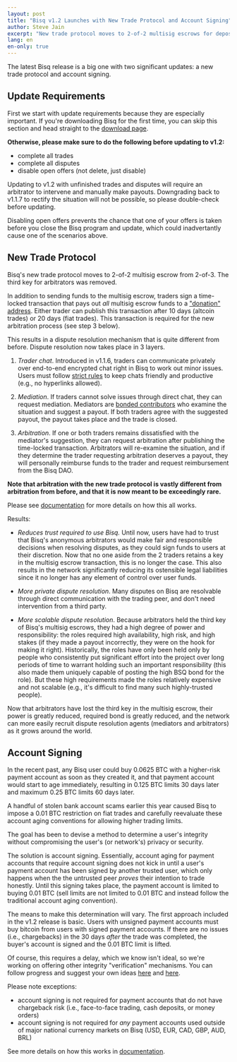 ```yaml
---
layout: post
title: "Bisq v1.2 Launches with New Trade Protocol and Account Signing"
author: Steve Jain
excerpt: "New trade protocol moves to 2-of-2 multisig escrows for deposit funds, overhauls dispute resolution to be more private and scalable, and implements account signing to remove 0.01 BTC trade limits. <br><br>"
lang: en
en-only: true
---
```


The latest Bisq release is a big one with two significant updates: a new trade protocol and account signing.

## Update Requirements

First we start with update requirements because they are especially important. If you're downloading Bisq for the first time, you can skip this section and head straight to the [download page](https://bisq.network/downloads/).

**Otherwise, please make sure to do the following before updating to v1.2:**

* complete all trades
* complete all disputes
* disable open offers (not delete, just disable)

Updating to v1.2 with unfinished trades and disputes will require an arbitrator to intervene and manually make payouts. Downgrading back to v1.1.7 to rectify the situation will not be possible, so please double-check before updating.

Disabling open offers prevents the chance that one of your offers is taken before you close the Bisq program and update, which could inadvertantly cause one of the scenarios above.

## New Trade Protocol

Bisq's new trade protocol moves to 2-of-2 multisig escrow from 2-of-3. The third key for arbitrators was removed.

In addition to sending funds to the multisig escrow, traders sign a time-locked transaction that pays out _all_ multisig escrow funds to a ["donation" address](https://github.com/bisq-network/roles/issues/80). Either trader can publish this transaction after 10 days (altcoin trades) or 20 days (fiat trades). This transaction is required for the new arbitration process (see step 3 below).

This results in a dispute resolution mechanism that is quite different from before. Dispute resolution now takes place in 3 layers.

1. _Trader chat_. Introduced in v1.1.6, traders can communicate privately over end-to-end encrypted chat right in Bisq to work out minor issues. Users must follow [strict rules](https://docs.bisq.network/trading-rules#trader-chat) to keep chats friendly and productive (e.g., no hyperlinks allowed).

2. _Mediation_. If traders cannot solve issues through direct chat, they can request mediation. Mediators are [bonded contributors](https://github.com/bisq-network/roles/issues/83) who examine the situation and suggest a payout. If both traders agree with the suggested payout, the payout takes place and the trade is closed.

3. _Arbitration_. If one or both traders remains dissatisfied with the mediator's suggestion, they can request arbitration after publishing the time-locked transaction. Arbitrators will re-examine the situation, and if they determine the trader requesting arbitration deserves a payout, they will personally reimburse funds to the trader and request reimbursement from the Bisq DAO.

**Note that arbitration with the new trade protocol is vastly different from arbitration from before, and that it is now meant to be exceedingly rare.**

Please see [documentation](https://docs.bisq.network/trading-rules) for more details on how this all works.

Results:

* _Reduces trust required to use Bisq._ Until now, users have had to trust that Bisq's anonymous arbitrators would make fair and responsible decisions when resolving disputes, as they could sign funds to users at their discretion. Now that no one aside from the 2 traders retains a key in the multisig escrow transaction, this is no longer the case. This also results in the network significantly reducing its ostensible legal liabilities since it no longer has any element of control over user funds.

* _More private dispute resolution_. Many disputes on Bisq are resolvable through direct communication with the trading peer, and don't need intervention from a third party.

* _More scalable dispute resolution_. Because arbitrators held the third key of Bisq's multisig escrows, they had a high degree of power and responsibility: the roles required high availability, high risk, and high stakes (if they made a payout incorrectly, they were on the hook for making it right). Historically, the roles have only been held only by people who consistently put significant effort into the project over long periods of time to warrant holding such an important responsibility (this also made them uniquely capable of posting the high BSQ bond for the role). But these high requirements made the roles relatively expensive and not scalable (e.g., it's difficult to find many such highly-trusted people).

Now that arbitrators have lost the third key in the multisig escrow, their power is greatly reduced, required bond is greatly reduced, and the network can more easily recruit dispute resolution agents (mediators and arbitrators) as it grows around the world.

## Account Signing

In the recent past, any Bisq user could buy 0.0625 BTC with a higher-risk payment account as soon as they created it, and that payment account would start to age immediately, resulting in 0.125 BTC limits 30 days later and maximum 0.25 BTC limits 60 days later.

A handful of stolen bank account scams earlier this year caused Bisq to impose a 0.01 BTC restriction on fiat trades and carefully reevaluate these account aging conventions for allowing higher trading limits.

The goal has been to devise a method to determine a user's integrity without compromising the user's (or network's) privacy or security.

The solution is account signing. Essentially, account aging for payment accounts that require account signing does not kick in until a user's payment account has been signed by another trusted user, which only happens when the the untrusted peer _proves_ their intention to trade honestly. Until this signing takes place, the payment account is limited to buying 0.01 BTC (sell limits are not limited to 0.01 BTC and instead follow the traditional account aging convention).

The means to make this determination will vary. The first approach included in the v1.2 release is basic. Users with unsigned payment accounts must buy bitcoin from users with signed payment accounts. If there are no issues (i.e., chargebacks) in the 30 days _after_ the trade was completed, the buyer's account is signed and the 0.01 BTC limit is lifted.

Of course, this requires a delay, which we know isn't ideal, so we're working on offering other integrity "verification" mechanisms. You can follow progress and suggest your own ideas [here](https://github.com/bisq-network/proposals/issues/93) and [here](https://github.com/bisq-network/proposals/issues/83).

Please note exceptions:

* account signing is not required for payment accounts that do not have chargeback risk (i.e., face-to-face trading, cash deposits, or money orders)
* account signing is not required for _any_ payment accounts used outside of major national currency markets on Bisq (USD, EUR, CAD, GBP, AUD, BRL)

See more details on how this works in [documentation](https://docs.bisq.network/payment-methods#account-signing).
